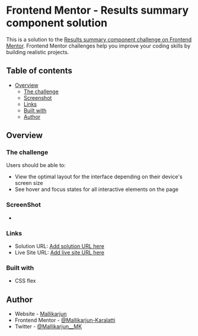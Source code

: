 # Frontend Mentor - Results summary component solution

This is a solution to the [Results summary component challenge on Frontend Mentor](https://www.frontendmentor.io/challenges/results-summary-component-CE_K6s0maV). Frontend Mentor challenges help you improve your coding skills by building realistic projects. 

## Table of contents

- [Overview](#overview)
  - [The challenge](#the-challenge)
  - [Screenshot](#screenshot)
  - [Links](#links)
  - [Built with](#built-with)
  - [Author](#author)


## Overview

### The challenge

Users should be able to:

- View the optimal layout for the interface depending on their device's screen size
- See hover and focus states for all interactive elements on the page

### ScreenShot
 - [](C:\MProjecto\HTMl+CSS\results-summary-component-main\result-compo-sc.jpg.png)

### Links

- Solution URL: [Add solution URL here](https://github.com/Mallikarjun-Karalatti/results-summary-component-main)
- Live Site URL: [Add live site URL here](https://mallikarjun-karalatti.github.io/results-summary-component-main/)

### Built with
- CSS flex


## Author

- Website - [Mallikarjun](https://github.com/Mallikarjun-Karalatti)
- Frontend Mentor - [@Mallikarjun-Karalatti](https://www.frontendmentor.io/profile/Mallikarjun-Karalatti)
- Twitter - [@Mallikarjun__MK](https://twitter.com/Mallikarjun__MK)

